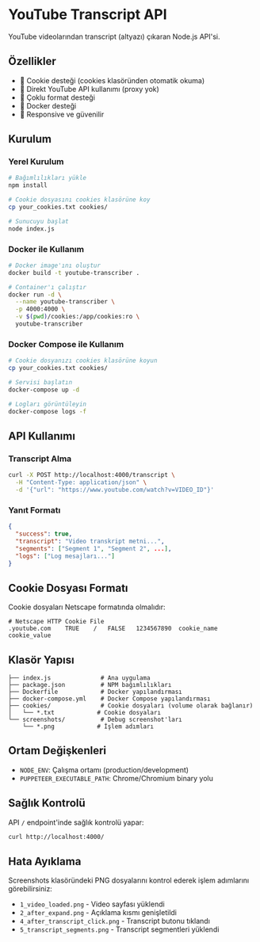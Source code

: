 # YouTube Transcript API

YouTube videolarından transcript (altyazı) çıkaran Node.js API'si.

## Özellikler

- 🍪 Cookie desteği (cookies klasöründen otomatik okuma)
- 🎯 Direkt YouTube API kullanımı (proxy yok)
- 📝 Çoklu format desteği
- 🐳 Docker desteği
- 📱 Responsive ve güvenilir

## Kurulum

### Yerel Kurulum

```bash
# Bağımlılıkları yükle
npm install

# Cookie dosyasını cookies klasörüne koy
cp your_cookies.txt cookies/

# Sunucuyu başlat
node index.js
```

### Docker ile Kullanım

```bash
# Docker image'ını oluştur
docker build -t youtube-transcriber .

# Container'ı çalıştır
docker run -d \
  --name youtube-transcriber \
  -p 4000:4000 \
  -v $(pwd)/cookies:/app/cookies:ro \
  youtube-transcriber
```

### Docker Compose ile Kullanım

```bash
# Cookie dosyanızı cookies klasörüne koyun
cp your_cookies.txt cookies/

# Servisi başlatın
docker-compose up -d

# Logları görüntüleyin
docker-compose logs -f
```

## API Kullanımı

### Transcript Alma

```bash
curl -X POST http://localhost:4000/transcript \
  -H "Content-Type: application/json" \
  -d '{"url": "https://www.youtube.com/watch?v=VIDEO_ID"}'
```

### Yanıt Formatı

```json
{
  "success": true,
  "transcript": "Video transkript metni...",
  "segments": ["Segment 1", "Segment 2", ...],
  "logs": ["Log mesajları..."]
}
```

## Cookie Dosyası Formatı

Cookie dosyaları Netscape formatında olmalıdır:
```
# Netscape HTTP Cookie File
.youtube.com	TRUE	/	FALSE	1234567890	cookie_name	cookie_value
```

## Klasör Yapısı

```
├── index.js              # Ana uygulama
├── package.json          # NPM bağımlılıkları
├── Dockerfile            # Docker yapılandırması
├── docker-compose.yml    # Docker Compose yapılandırması
├── cookies/              # Cookie dosyaları (volume olarak bağlanır)
│   └── *.txt            # Cookie dosyaları
└── screenshots/          # Debug screenshot'ları
    └── *.png            # İşlem adımları
```

## Ortam Değişkenleri

- `NODE_ENV`: Çalışma ortamı (production/development)
- `PUPPETEER_EXECUTABLE_PATH`: Chrome/Chromium binary yolu

## Sağlık Kontrolü

API `/` endpoint'inde sağlık kontrolü yapar:
```bash
curl http://localhost:4000/
```

## Hata Ayıklama

Screenshots klasöründeki PNG dosyalarını kontrol ederek işlem adımlarını görebilirsiniz:
- `1_video_loaded.png` - Video sayfası yüklendi
- `2_after_expand.png` - Açıklama kısmı genişletildi
- `4_after_transcript_click.png` - Transcript butonu tıklandı
- `5_transcript_segments.png` - Transcript segmentleri yüklendi
